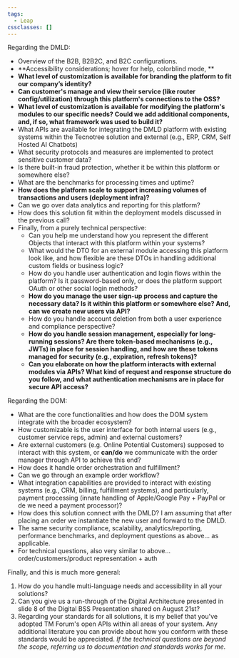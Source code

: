 ```yaml
---
tags:
  - Leap
cssclasses: []
---
```

Regarding the DMLD:
- Overview of the B2B, B2B2C, and B2C configurations.
- **Accessibility considerations; hover for help, colorblind mode, **
- **What level of customization is available for branding the platform to fit our company’s identity?**
- **Can customer's manage and view their service (like router config/utilization) through this platform's connections to the OSS?**
- **What level of customization is available for modifying the platform's modules to our specific needs? Could we add additional components, and, if so, what framework was used to build it?**
- What APIs are available for integrating the DMLD platform with existing systems within the Tecnotree solution and external (e.g., ERP, CRM, Self Hosted AI Chatbots)
- What security protocols and measures are implemented to protect sensitive customer data?
- Is there built-in fraud protection, whether it be within this platform or somewhere else?
- What are the benchmarks for processing times and uptime?
- **How does the platform scale to support increasing volumes of transactions and users (deployment infra)?**
- Can we go over data analytics and reporting for this platform?
- How does this solution fit within the deployment models discussed in the previous call?
- Finally, from a purely technical perspective:
	- Can you help me understand how you represent the different Objects that interact with this platform within your systems? 
	- What would the DTO for an external module accessing this platform look like, and how flexible are these DTOs in handling additional custom fields or business logic? 
	- How do you handle user authentication and login flows within the platform? Is it password-based only, or does the platform support OAuth or other social login methods?
	- **How do you manage the user sign-up process and capture the necessary data? Is it within this platform or somewhere else? And, can we create new users via API?**
	- How do you handle account deletion from both a user experience and compliance perspective?
	- **How do you handle session management, especially for long-running sessions? Are there token-based mechanisms (e.g., JWTs) in place for session handling, and how are these tokens managed for security (e.g., expiration, refresh tokens)?**
	- **Can you elaborate on how the platform interacts with external modules via APIs? What kind of request and response structure do you follow, and what authentication mechanisms are in place for secure API access?**

Regarding the DOM:
- What are the core functionalities and how does the DOM system integrate with the broader ecosystem?
- How customizable is the user interface for both internal users (e.g., customer service reps, admin) and external customers?
- Are external customers (e.g. Online Potential Customers) supposed to interact with this system, or **can/do** we communicate with the order manager through API to achieve this end?
- How does it handle order orchestration and fulfillment? 
- Can we go through an example order workflow?
- What integration capabilities are provided to interact with existing systems (e.g., CRM, billing, fulfillment systems), and particularly, payment processing (innate handling of Apple/Google Pay + PayPal or de we need a payment processor)?
- How does this solution connect with the DMLD? I am assuming that after placing an order we instantiate the new user and forward to the DMLD. 
- The same security compliance, scalability, analytics/reporting, performance benchmarks, and deployment questions as above... as applicable.
- For technical questions, also very similar to above... order/customers/product representation + auth

Finally, and this is much more general:
1. How do you handle multi-language needs and accessibility in all your solutions?
2. Can you give us a run-through of the Digital Architecture presented in slide 8 of the Digital BSS Presentation shared on August 21st?
3. Regarding your standards for all solutions, it is my belief that you've adopted TM Forum's open APIs within all areas of your system. Any additional literature you can provide about how you conform with these standards would be appreciated. *If the technical questions are beyond the scope, referring us to documentation and standards works for me.*